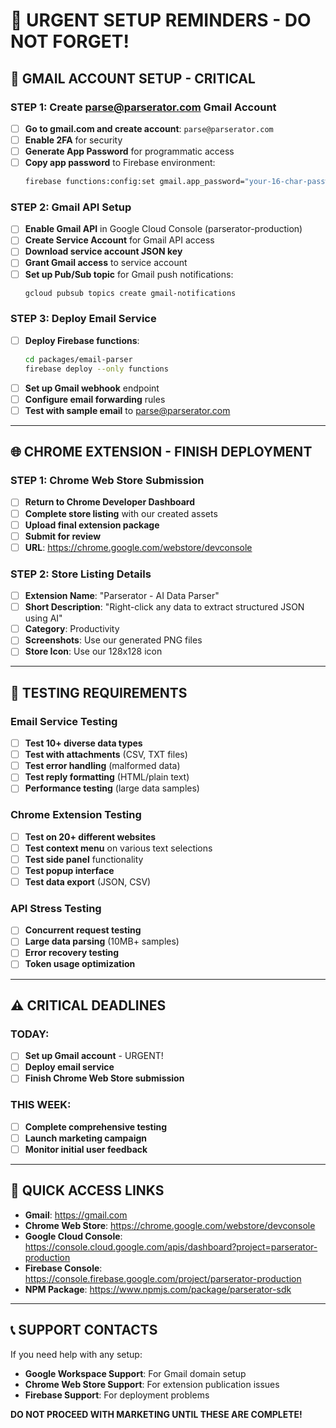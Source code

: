 # 🚨 URGENT SETUP REMINDERS - DO NOT FORGET!

## 📧 **GMAIL ACCOUNT SETUP - CRITICAL**

### **STEP 1: Create parse@parserator.com Gmail Account**
- [ ] **Go to gmail.com and create account**: `parse@parserator.com`
- [ ] **Enable 2FA** for security
- [ ] **Generate App Password** for programmatic access
- [ ] **Copy app password** to Firebase environment:
  ```bash
  firebase functions:config:set gmail.app_password="your-16-char-password"
  ```

### **STEP 2: Gmail API Setup**
- [ ] **Enable Gmail API** in Google Cloud Console (parserator-production)
- [ ] **Create Service Account** for Gmail API access
- [ ] **Download service account JSON key**
- [ ] **Grant Gmail access** to service account
- [ ] **Set up Pub/Sub topic** for Gmail push notifications:
  ```bash
  gcloud pubsub topics create gmail-notifications
  ```

### **STEP 3: Deploy Email Service**
- [ ] **Deploy Firebase functions**:
  ```bash
  cd packages/email-parser
  firebase deploy --only functions
  ```
- [ ] **Set up Gmail webhook** endpoint
- [ ] **Configure email forwarding** rules
- [ ] **Test with sample email** to parse@parserator.com

---

## 🌐 **CHROME EXTENSION - FINISH DEPLOYMENT**

### **STEP 1: Chrome Web Store Submission**
- [ ] **Return to Chrome Developer Dashboard**
- [ ] **Complete store listing** with our created assets
- [ ] **Upload final extension package**
- [ ] **Submit for review**
- [ ] **URL**: https://chrome.google.com/webstore/devconsole

### **STEP 2: Store Listing Details**
- [ ] **Extension Name**: "Parserator - AI Data Parser"
- [ ] **Short Description**: "Right-click any data to extract structured JSON using AI"
- [ ] **Category**: Productivity
- [ ] **Screenshots**: Use our generated PNG files
- [ ] **Store Icon**: Use our 128x128 icon

---

## 🧪 **TESTING REQUIREMENTS**

### **Email Service Testing**
- [ ] **Test 10+ diverse data types**
- [ ] **Test with attachments** (CSV, TXT files)
- [ ] **Test error handling** (malformed data)
- [ ] **Test reply formatting** (HTML/plain text)
- [ ] **Performance testing** (large data samples)

### **Chrome Extension Testing**
- [ ] **Test on 20+ different websites**
- [ ] **Test context menu** on various text selections
- [ ] **Test side panel** functionality
- [ ] **Test popup interface**
- [ ] **Test data export** (JSON, CSV)

### **API Stress Testing**
- [ ] **Concurrent request testing**
- [ ] **Large data parsing** (10MB+ samples)
- [ ] **Error recovery testing**
- [ ] **Token usage optimization**

---

## ⚠️ **CRITICAL DEADLINES**

### **TODAY:**
- [ ] **Set up Gmail account** - URGENT!
- [ ] **Deploy email service**
- [ ] **Finish Chrome Web Store submission**

### **THIS WEEK:**
- [ ] **Complete comprehensive testing**
- [ ] **Launch marketing campaign**
- [ ] **Monitor initial user feedback**

---

## 🔗 **QUICK ACCESS LINKS**

- **Gmail**: https://gmail.com
- **Chrome Web Store**: https://chrome.google.com/webstore/devconsole  
- **Google Cloud Console**: https://console.cloud.google.com/apis/dashboard?project=parserator-production
- **Firebase Console**: https://console.firebase.google.com/project/parserator-production
- **NPM Package**: https://www.npmjs.com/package/parserator-sdk

---

## 📞 **SUPPORT CONTACTS**

If you need help with any setup:
- **Google Workspace Support**: For Gmail domain setup
- **Chrome Web Store Support**: For extension publication issues
- **Firebase Support**: For deployment problems

**DO NOT PROCEED WITH MARKETING UNTIL THESE ARE COMPLETE!**